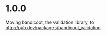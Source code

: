 # 1.0.0
 Moving bandicoot, the validation library, to http://pub.dev/packages/bandicoot_validation.
